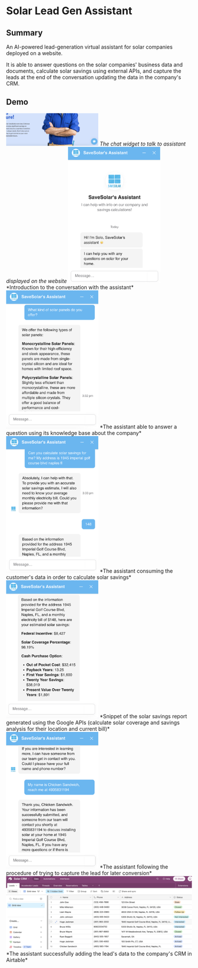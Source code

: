 # Solar Lead Gen Assistant

## Summary
An AI-powered lead-generation virtual assistant for solar companies deployed on a website.

It is able to answer questions on the solar companies' business data and documents, calculate solar savings using external APIs, and capture the leads at the end of the conversation updating the data in the company's CRM.

## Demo
<img src="images/chatwidget.png" alt="" width="250"/>
<i>The chat widget to talk to assistant displayed on the website</i>


<img src="images/intro.png" alt="" width="250"/>
*Introduction to the conversation with the assistant*


<img src="images/kb.png" alt="" width="250"/>
*The assistant able to answer a question using its knowledge base about the company*


<img src="images/calculation.png" alt="" width="250"/>
*The assistant consuming the customer's data in order to calculate solar savings*


<img src="images/calculations2.png" alt="" width="250"/>
*Snippet of the solar savings report generated using the Google APIs (calculate solar coverage and savings analysis for their location and current bill)*


<img src="images/leadcapture.png" alt="" width="250"/>
*The assistant following the procedure of trying to capture the lead for later conversion*


<img src="images/airtablecrm.png" alt="" width="750"/>
*The assistant successfully adding the lead's data to the company's CRM in Airtable*

